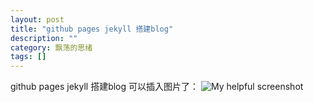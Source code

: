 ```yaml
---
layout: post
title: "github pages jekyll 搭建blog"
description: ""
category: 飘荡的思绪
tags: []
---
```

github pages jekyll 搭建blog
可以插入图片了：
![My helpful screenshot]({{site.url}}/assets/images/2.jpg)
